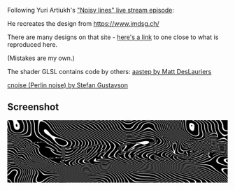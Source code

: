Following Yuri Artiukh's ["Noisy lines" live stream episode](https://www.youtube.com/watch?v=2a2P8-PyNGA&list=PLswdBLT9llbheHhZdGNw9RehJP1kvpMHY&index=21):

He recreates the design from https://www.imdsg.ch/

There are many designs on that site - [here's a link](https://www.imdsg.ch/?mode=Lines&text=YAY!&a=0.425&b=0.421&c=0.448&d=0.525) to one close to what is reproduced here.

(Mistakes are my own.)

The shader GLSL contains code by others:
[aastep by Matt DesLauriers](https://github.com/glslify/glsl-aastep/blob/master/index.glsl)

[cnoise (Perlin noise) by Stefan Gustavson](https://gist.github.com/patriciogonzalezvivo/670c22f3966e662d2f83)

## Screenshot

![screenshot](./screenshots/noisy-lines.png)

